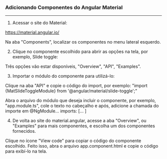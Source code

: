### Adicionando Componentes do Angular Material
---  

1. Acessar o site do Material:  

https://material.angular.io/

Na aba "Components", localizar os componentes no menu lateral esquerdo. 

2. Clique no componente escolhido para abrir as opções na tela, por exemplo, Slide toggle:  

Três opções vão estar disponíveis, "Overview", "API", "Examples".

3. Importar o módulo do componente para utilizá-lo:  

Clique na aba "API" e copie o código do import, por exemplo: "import {MatSlideToggleModule} from '@angular/material/slide-toggle';"  

Abra o arquivo do módulo que deseja incluir o componente, por exemplo, "app.module.ts", cole o texto no cabeçalho e após, adicione a chamada do importe em @NgModule... imports: [... ]

4. De volta ao site do material.angular, acesse a aba "Overview", ou "Examples" para mais componentes, e escolha um dos componentes fornecidos.

Clique no ícone "View code" para copiar o código do componente escolhido.
Feito isso, abra o arquivo app.component.html e copie o código para exibí-lo na tela.



